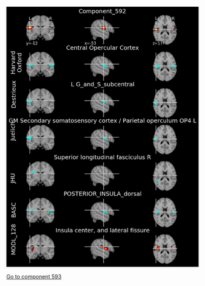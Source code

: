 


![592](preliminary/592.jpg "Component 592")

[Go to component 593](https://parietal-inria.github.io/MODL_atlas/1024/593 "Component 593")